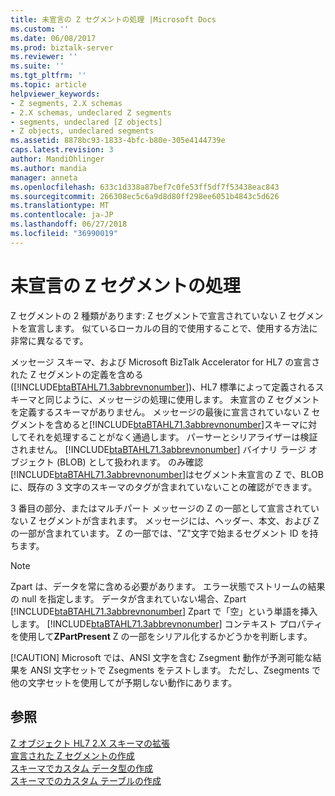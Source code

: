 ```yaml
---
title: 未宣言の Z セグメントの処理 |Microsoft Docs
ms.custom: ''
ms.date: 06/08/2017
ms.prod: biztalk-server
ms.reviewer: ''
ms.suite: ''
ms.tgt_pltfrm: ''
ms.topic: article
helpviewer_keywords:
- Z segments, 2.X schemas
- 2.X schemas, undeclared Z segments
- segments, undeclared [Z objects]
- Z objects, undeclared segments
ms.assetid: 8878bc93-1833-4bfc-b80e-305e4144739e
caps.latest.revision: 3
author: MandiOhlinger
ms.author: mandia
manager: anneta
ms.openlocfilehash: 633c1d338a87bef7c0fe53ff5df7f53438eac843
ms.sourcegitcommit: 266308ec5c6a9d8d80ff298ee6051b4843c5d626
ms.translationtype: MT
ms.contentlocale: ja-JP
ms.lasthandoff: 06/27/2018
ms.locfileid: "36990019"
---
```

# <a name="handling-undeclared-z-segments"></a>未宣言の Z セグメントの処理
Z セグメントの 2 種類があります: Z セグメントで宣言されていない Z セグメントを宣言します。 似ているローカルの目的で使用することで、使用する方法に非常に異なるです。  
  
 メッセージ スキーマ、および Microsoft BizTalk Accelerator for HL7 の宣言された Z セグメントの定義を含める ([!INCLUDE[btaBTAHL71.3abbrevnonumber](../../includes/btabtahl71-3abbrevnonumber-md.md)])、HL7 標準によって定義されるスキーマと同じように、メッセージの処理に使用します。 未宣言の Z セグメントを定義するスキーマがありません。 メッセージの最後に宣言されていない Z セグメントを含めると[!INCLUDE[btaBTAHL71.3abbrevnonumber](../../includes/btabtahl71-3abbrevnonumber-md.md)]スキーマに対してそれを処理することがなく通過します。 パーサーとシリアライザーは検証されません。 [!INCLUDE[btaBTAHL71.3abbrevnonumber](../../includes/btabtahl71-3abbrevnonumber-md.md)] バイナリ ラージ オブジェクト (BLOB) として扱われます。 のみ確認[!INCLUDE[btaBTAHL71.3abbrevnonumber](../../includes/btabtahl71-3abbrevnonumber-md.md)]はセグメント未宣言の Z で、BLOB に、既存の 3 文字のスキーマのタグが含まれていないことの確認ができます。  
  
 3 番目の部分、またはマルチパート メッセージの Z の一部として宣言されていない Z セグメントが含まれます。 メッセージには、ヘッダー、本文、および Z の一部が含まれています。 Z の一部では、"Z"文字で始まるセグメント ID を持ちます。  
  
> [!NOTE]
>  Zpart は、データを常に含める必要があります。 エラー状態でストリームの結果の null を指定します。 データが含まれていない場合、Zpart [!INCLUDE[btaBTAHL71.3abbrevnonumber](../../includes/btabtahl71-3abbrevnonumber-md.md)] Zpart で「空」という単語を挿入します。 [!INCLUDE[btaBTAHL71.3abbrevnonumber](../../includes/btabtahl71-3abbrevnonumber-md.md)] コンテキスト プロパティを使用して**ZPartPresent** Z の一部をシリアル化するかどうかを判断します。  
> 
> [!CAUTION]
>  Microsoft では、ANSI 文字を含む Zsegment 動作が予測可能な結果を ANSI 文字セットで Zsegments をテストします。 ただし、Zsegments で他の文字セットを使用してが予期しない動作にあります。  
  
## <a name="see-also"></a>参照  
 [Z オブジェクト HL7 2.X スキーマの拡張](../../adapters-and-accelerators/accelerator-hl7/extending-hl7-2-x-schemas-with-z-objects.md)   
 [宣言された Z セグメントの作成](../../adapters-and-accelerators/accelerator-hl7/creating-declared-z-segments.md)   
 [スキーマでカスタム データ型の作成](../../adapters-and-accelerators/accelerator-hl7/creating-custom-data-types-in-schemas.md)   
 [スキーマでのカスタム テーブルの作成](../../adapters-and-accelerators/accelerator-hl7/creating-custom-tables-in-schemas.md)